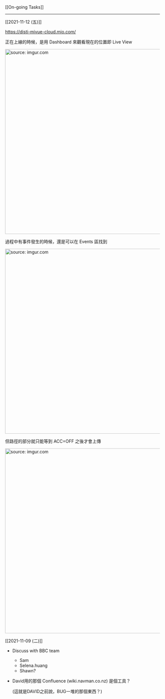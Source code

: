 [[On-going Tasks]]

 --- 
 
  [[2021-11-12 (五)]] 

https://disti-mivue-cloud.mio.com/

正在上線的時候，是用 Dashboard 來觀看現在的位置即 Live View

<a href="https://imgur.com/ysrC7Mf"><img src="https://i.imgur.com/ysrC7Mf.png" title="source: imgur.com" width="600px"/></a>

過程中有事件發生的時候，還是可以在 Events 區找到

<a href="https://imgur.com/A7qq0ho"><img src="https://i.imgur.com/A7qq0ho.png" title="source: imgur.com" width="600px"/></a>

但路徑的部分就只能等到 ACC=OFF 之後才會上傳

<a href="https://imgur.com/qw4JfDx"><img src="https://i.imgur.com/qw4JfDx.png" title="source: imgur.com" width="600px"/></a>

 
[[2021-11-09 (二)]]
- Discuss with BBC team
	 - Sam
	 - Selena.huang
	 - Shawn?
- David用的那個 Confluence (wiki.navman.co.nz)  是個工具？
  
  (這就是DAVID之前說，BUG一堆的那個東西？)
  
  